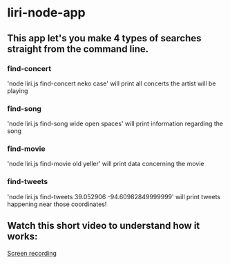 # liri-node-app

## This app let's you make 4 types of searches straight from the command line. 

### find-concert
'node liri.js find-concert neko case' will print all concerts the artist will be playing

### find-song
'node liri.js find-song wide open spaces' will print information regarding the song

### find-movie
'node liri.js find-movie old yeller' will print data concerning the movie

### find-tweets
'node liri.js find-tweets 39.052906 -94.60982849999999' will print tweets happening near those coordinates!

## Watch this short video to understand how it works:
[Screen recording](https://youtu.be/upfLsDr5vj0)